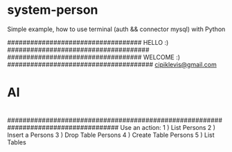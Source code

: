 # system-person
Simple example, how to use terminal (auth &amp;&amp; connector mysql) with Python

################################### HELLO :) #####################################
################################### WELCOME :) ######################################
                                cipiklevis@gmail.com                                  
#                                                                                   #
#                                                                                   #
#                                                                                   #
#                                       AI                                          #
#                                                                                   #
#                                                                                   #
#                                                                                   #
#####################################################################################
Use an action:
1 ) List Persons
2 ) Insert a Persons
3 ) Drop Table Persons
4 ) Create Table Persons
5 ) List Tables
